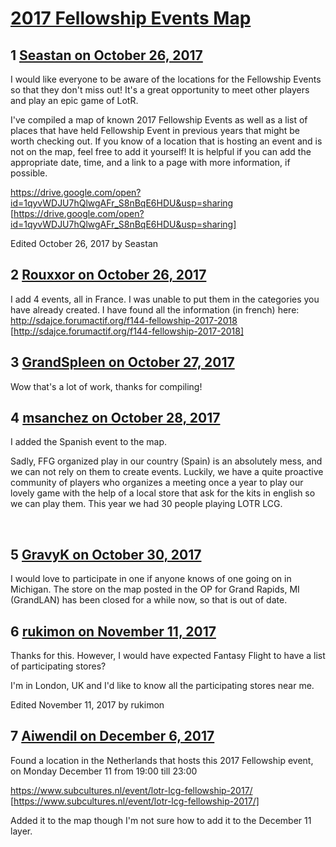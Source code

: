 # [2017 Fellowship Events Map](https://community.fantasyflightgames.com/topic/261828-2017-fellowship-events-map/)

## 1 [Seastan on October 26, 2017](https://community.fantasyflightgames.com/topic/261828-2017-fellowship-events-map/?do=findComment&comment=3048850)

I would like everyone to be aware of the locations for the Fellowship Events so that they don't miss out! It's a great opportunity to meet other players and play an epic game of LotR.

I've compiled a map of known 2017 Fellowship Events as well as a list of places that have held Fellowship Event in previous years that might be worth checking out. If you know of a location that is hosting an event and is not on the map, feel free to add it yourself! It is helpful if you can add the appropriate date, time, and a link to a page with more information, if possible.

https://drive.google.com/open?id=1qyvWDJU7hQlwgAFr_S8nBqE6HDU&usp=sharing [https://drive.google.com/open?id=1qyvWDJU7hQlwgAFr_S8nBqE6HDU&usp=sharing]

Edited October 26, 2017 by Seastan

## 2 [Rouxxor on October 26, 2017](https://community.fantasyflightgames.com/topic/261828-2017-fellowship-events-map/?do=findComment&comment=3049425)

I add 4 events, all in France. I was unable to put them in the categories you have already created. I have found all the information (in french) here: http://sdajce.forumactif.org/f144-fellowship-2017-2018 [http://sdajce.forumactif.org/f144-fellowship-2017-2018]

## 3 [GrandSpleen on October 27, 2017](https://community.fantasyflightgames.com/topic/261828-2017-fellowship-events-map/?do=findComment&comment=3050310)

Wow that's a lot of work, thanks for compiling!

## 4 [msanchez on October 28, 2017](https://community.fantasyflightgames.com/topic/261828-2017-fellowship-events-map/?do=findComment&comment=3052510)

I added the Spanish event to the map.

Sadly, FFG organized play in our country (Spain) is an absolutely mess, and we can not rely on them to create events. Luckily, we have a quite proactive community of players who organizes a meeting once a year to play our lovely game with the help of a local store that ask for the kits in english so we can play them. This year we had 30 people playing LOTR LCG.

 

## 5 [GravyK on October 30, 2017](https://community.fantasyflightgames.com/topic/261828-2017-fellowship-events-map/?do=findComment&comment=3055154)

I would love to participate in one if anyone knows of one going on in Michigan. The store on the map posted in the OP for Grand Rapids, MI (GrandLAN) has been closed for a while now, so that is out of date.

## 6 [rukimon on November 11, 2017](https://community.fantasyflightgames.com/topic/261828-2017-fellowship-events-map/?do=findComment&comment=3074507)

Thanks for this. However, I would have expected Fantasy Flight to have a list of participating stores?

I'm in London, UK and I'd like to know all the participating stores near me.

Edited November 11, 2017 by rukimon

## 7 [Aiwendil on December 6, 2017](https://community.fantasyflightgames.com/topic/261828-2017-fellowship-events-map/?do=findComment&comment=3112621)

Found a location in the Netherlands that hosts this 2017 Fellowship event, on Monday December 11 from 19:00 till 23:00

https://www.subcultures.nl/event/lotr-lcg-fellowship-2017/ [https://www.subcultures.nl/event/lotr-lcg-fellowship-2017/]

Added it to the map though I'm not sure how to add it to the December 11 layer.

